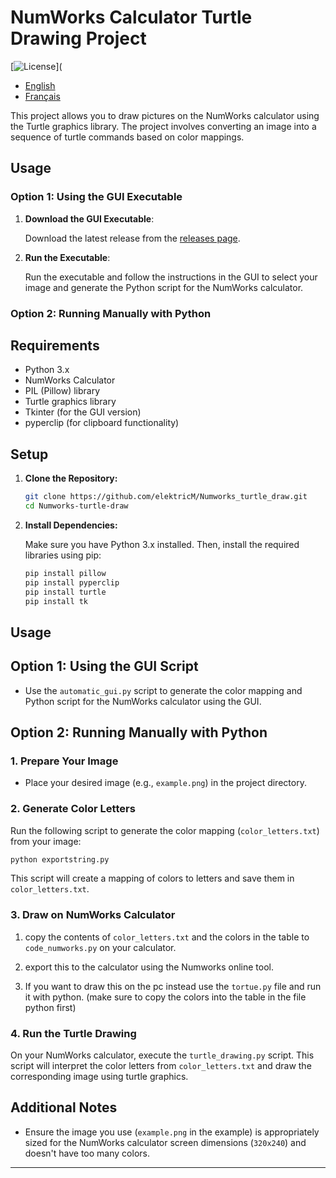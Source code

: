 # NumWorks Calculator Turtle Drawing Project

[![License](https://img.shields.io/github/license/elektricM/Numworks_turtle_draw)](

- [English](README.md)
- [Français](README.fr.md)

This project allows you to draw pictures on the NumWorks calculator using the Turtle graphics library. The project involves converting an image into a sequence of turtle commands based on color mappings.

## Usage

### Option 1: Using the GUI Executable

1. **Download the GUI Executable**:

   Download the latest release from the [releases page](https://github.com/elektricM/Numworks_turtle_draw/releases).

2. **Run the Executable**:

   Run the executable and follow the instructions in the GUI to select your image and generate the Python script for the NumWorks calculator.

### Option 2: Running Manually with Python

## Requirements

- Python 3.x
- NumWorks Calculator
- PIL (Pillow) library
- Turtle graphics library
- Tkinter (for the GUI version)
- pyperclip (for clipboard functionality)

## Setup

1. **Clone the Repository:**

   ```bash
   git clone https://github.com/elektricM/Numworks_turtle_draw.git
   cd Numworks-turtle-draw
   ```

2. **Install Dependencies:**

   Make sure you have Python 3.x installed. Then, install the required libraries using pip:

   ```bash
   pip install pillow
   pip install pyperclip
   pip install turtle
   pip install tk
   ```

## Usage

## Option 1: Using the GUI Script

- Use the `automatic_gui.py` script to generate the color mapping and Python script for the NumWorks calculator using the GUI.

## Option 2: Running Manually with Python

### 1. Prepare Your Image

- Place your desired image (e.g., `example.png`) in the project directory.

### 2. Generate Color Letters

Run the following script to generate the color mapping (`color_letters.txt`) from your image:

```bash
python exportstring.py
```

This script will create a mapping of colors to letters and save them in `color_letters.txt`.

### 3. Draw on NumWorks Calculator

1. copy the contents of `color_letters.txt` and the colors in the table to `code_numworks.py` on your calculator.
2. export this to the calculator using the Numworks online tool.

3. If you want to draw this on the pc instead use the `tortue.py` file and run it with python. (make sure to copy the colors into the table in the file python first)

### 4. Run the Turtle Drawing

On your NumWorks calculator, execute the `turtle_drawing.py` script. This script will interpret the color letters from `color_letters.txt` and draw the corresponding image using turtle graphics.

## Additional Notes

- Ensure the image you use (`example.png` in the example) is appropriately sized for the NumWorks calculator screen dimensions (`320x240`) and doesn't have too many colors.

---
